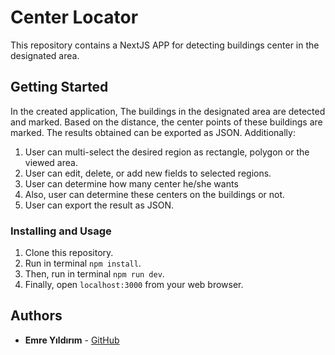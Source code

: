 # Center Locator
This repository contains a NextJS APP for detecting buildings center in the designated area.

## Getting Started
In the created application, The buildings in the designated area are detected and marked. Based on the distance, the center points of these buildings are marked. The results obtained can be exported as JSON. Additionally:
1. User can multi-select the desired region as rectangle, polygon or the viewed area.
2. User can edit, delete, or add new fields to selected regions.
3. User can determine how many center he/she wants
4. Also, user can determine these centers on the buildings or not.
5. User can export the result as JSON.

### Installing and Usage
1. Clone this repository.
2. Run in terminal `npm install`.
3. Then, run in terminal `npm run dev`.
4. Finally, open `localhost:3000` from your web browser.

## Authors
* **Emre Yıldırım** - [GitHub](https://github.com/yildirimemr)